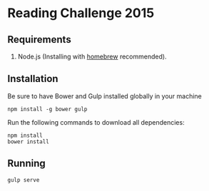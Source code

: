 # Reading Challenge 2015

## Requirements
1. Node.js (Installing with [homebrew](http://thechangelog.com/install-node-js-with-homebrew-on-os-x/) recommended).

## Installation

Be sure to have Bower and Gulp installed globally in your machine

```console
npm install -g bower gulp
```

Run the following commands to download all dependencies:

```console
npm install
bower install
```

## Running


```console
gulp serve
```